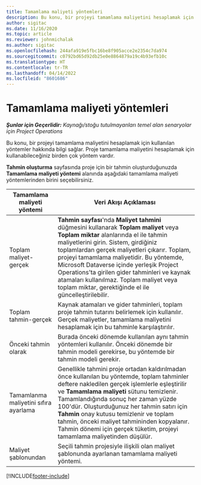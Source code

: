 ```yaml
---
title: Tamamlama maliyeti yöntemleri
description: Bu konu, bir projeyi tamamlama maliyetini hesaplamak için kullanılan yöntemler hakkında bilgi sağlar.
author: sigitac
ms.date: 11/16/2020
ms.topic: article
ms.reviewer: johnmichalak
ms.author: sigitac
ms.openlocfilehash: 244afa919e5fbc16be8f905acce2e2354c7da974
ms.sourcegitcommit: c0792bd65d92db25e0e8864879a19c4b93efb10c
ms.translationtype: HT
ms.contentlocale: tr-TR
ms.lasthandoff: 04/14/2022
ms.locfileid: "8601686"
---
```

# <a name="cost-to-complete-methods"></a>Tamamlama maliyeti yöntemleri

_**Şunlar için Geçerlidir:** Kaynağı/stoğu tutulmayanları temel alan senaryolar için Project Operations_

Bu konu, bir projeyi tamamlama maliyetini hesaplamak için kullanılan yöntemler hakkında bilgi sağlar. Proje tamamlama maliyetini hesaplamak için kullanabileceğiniz birden çok yöntem vardır. 

**Tahmin oluşturma** sayfasında proje için bir tahmin oluşturduğunuzda **Tamamlama maliyeti yöntemi** alanında aşağıdaki tamamlama maliyeti yöntemlerinden birini seçebilirsiniz.

| Tamamlama maliyeti yöntemi    | Veri Akışı Açıklaması                                                                                                                                                                                                                                                                                                                                                                                                                                                                                        |
|------------------------------|----------------------------------------------------------------------------------------------------------------------------------------------------------------------------------------------------------------------------------------------------------------------------------------------------------------------------------------------------------------------------------------------------------------------------------------------------------------------------------------------------|
| Toplam maliyet-gerçek            | **Tahmin sayfası**'nda **Maliyet tahmini** düğmesini kullanarak **Toplam maliyet** veya **Toplam miktar** alanlarında el ile tahmin maliyetlerini girin. Sistem, girdiğiniz toplamlardan gerçek maliyetleri çıkarır. Toplam, projeyi tamamlama maliyetidir. Bu yöntemde, Microsoft Dataverse içinde yerleşik Project Operations'ta girilen gider tahminleri ve kaynak atamaları kullanılmaz. Toplam maliyet veya toplam miktar, gerektiğinde el ile güncelleştirilebilir.  |
| Toplam tahmin-gerçek        | Kaynak atamaları ve gider tahminleri, toplam proje tahmin tutarını belirlemek için kullanılır. Gerçek maliyetler, tamamlama maliyetini hesaplamak için bu tahminle karşılaştırılır.                                                                                                                                                                                                                                                                          |
| Önceki tahmin olarak         | Burada önceki dönemde kullanılan aynı tahmin yöntemleri kullanılır. Önceki dönemde bir tahmin modeli gerekirse, bu yöntemde bir tahmin modeli gerekir.                                                                                                                                                                                                                                                                                                                           |
| Tamamlanma maliyetini sıfıra ayarlama | Genellikle tahmini proje ortadan kaldırılmadan önce kullanılan bu yöntemde, toplam tahminler deftere nakledilen gerçek işlemlerle eşleştirilir ve **Tamamlama maliyeti** sütunu temizlenir. Tamamlandığında sonuç her zaman yüzde 100'dür. Oluşturduğunuz her tahmin satırı için **Tahmin** onay kutusu temizlenir ve toplam tahmin, önceki maliyet tahmininden kopyalanır. Tahmin dönemi için gerçek tüketim, projeyi tamamlama maliyetinden düşülür.              |
| Maliyet şablonundan           | Seçili tahmin projesiyle ilişkili olan maliyet şablonunda ayarlanan tamamlama maliyeti yöntemi.                                                                                                                                                                                                                                                                                                                                                                          |


[!INCLUDE[footer-include](../includes/footer-banner.md)]